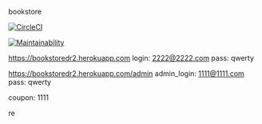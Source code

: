 bookstore

[![CircleCI](https://circleci.com/gh/pribytkovskiy/bookstore/tree/develop.svg?style=svg)](https://circleci.com/gh/pribytkovskiy/bookstore/tree/develop)

[![Maintainability](https://api.codeclimate.com/v1/badges/913a75e8b7e487ba9945/maintainability)](https://codeclimate.com/github/pribytkovskiy/bookstore/maintainability)

https://bookstoredr2.herokuapp.com
login: 2222@2222.com
pass: qwerty

https://bookstoredr2.herokuapp.com/admin
admin_login: 1111@1111.com
pass: qwerty

coupon: 1111

re
